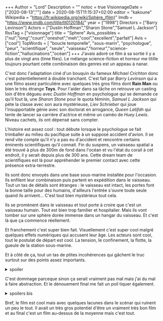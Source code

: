 +++
Author = "Lord"
Description = ""
notoc = true
VisionnageDate = ["2020-08-13",""]
date = 2020-08-15T11:15:37+02:00
editor = "kakoune"
Wikipedia = "https://fr.wikipedia.org/wiki/Sphère_(film)"
Imdb = "https://www.imdb.com/title/tt0120184/"
year = ["1998"]
Directors = ["Barry Levinson"]
Actors = ["Dustin Hoffman","Sharon Stone","Samuel L Jackson"]
RssTag = ["visionnage"]
title = "Sphere"
Avis_possibles = ["nul","long","court","oneshot","meh","cool","excellent","parfait"]
Avis = ["cool"] 
TopWords = [  "boucle temporelle", "sous-marin", "psychologue", "peur", "scientifique", "seule", "vaisseau","horreur","science-fiction","hallucinations","océan"]
+++
J'avais adoré ce film à sa sortie il y a plus de vingt ans (time flies).
Le mélange science-fiction et horreur me titille toujours pourtant cette combinaison des genres est un appeau à nanar.

C'est donc l'adaptation ciné d'un bouquin du fameux *Michael Crichton* donc c'est potentiellement à double tranchant.
C'est fait par *Barry Levinson* qui a une filmo assez particulière avec quelques très gros films dont **Rain Man** ou bien le très étrange **Toys**.
Pour l'aider dans sa tâche on retrouve un casting loin d'être dégueu avec *Dustin Hoffman* en psychologue qui se demande ce qu'il fout là, une *Sharon Stone* pour le quota féminin, *Samuel L Jackson* qui pète la classe avec son aura mystérieuse, *Liev Schrieber* qui joue l'insupportable génie avec son doctorat en arrogance, *Queen Latifah* qui tente de lancer sa carrière d'actrice et même un caméo de *Huey Lewis*.
Niveau cachets, ils ont dépensé sans compter.

L'histoire est assez cool : tout débute lorsque le psychologue se fait trimballer au milieu du pacifique suite à un supposé accident d'avion.
Il se rend vite compte qu'il n'y a pas eu d'accident et rencontre certains éminents scientifiques qu'il connait.
Fin du suspens, un vaisseau spatial a été trouvé à plus de 300m de fond dans l'océan et vu l'état du corail à cet endroit, il y serait depuis plus de 300 ans.
Cette dream team de scientifiques est là pour appréhender le premier contact avec cette présence extra-terrestre.

Ils sont donc envoyés dans une base sous-marine installée pour l'occasion.
Ils enfilent leur combinaison puis partent en expédition dans le vaisseau.
Tout un tas de détails sont étranges : le vaisseau est intact, les portes font la bonne taille pour des humains, d'ailleurs l'entrée s'ouvre toute seule quand ils arrivent…
C'est tout bien mystérieux tout cela.

Ils se promènent dans le vaisseau et tout porte à croire que c'est un vaisseau humain.
Tout est bien trop familier et hospitalier.
Mais ils vont tomber sur une sphère dorée immense dans un hangar du vaisseau.
Et c'est là que ça commence réellement.

Et franchement c'est super bien fait.
Visuellement c'est super cool malgré quelques effets numériques qui accusent leur âge.
Les acteurs sont cool, tout le postulat de départ est cool.
La tension, le confinement, la flotte, la gueule de la station sous-marine.

Et à côté de ça, tout un tas de ptites incohérences qui gâchent le truc surtout sur des points assez importants.

<details><summary>spoiler</summary>
franchement, le "Jerry" qui s'avère être "Harry" c'est juste pas possible, tout le reste de ce qu'il a raconté devrait être bourré de faute.
C'est ce détail qui m'achève et me sort du truc.</details>

C'est dommage parceque sinon ça serait vraiment pas mal mais j'ai du mal à faire abstraction.
Et le dénouement final me fait un poil tiquer également.
<details><summary>spoilers bis</summary>
Qu'ils prennent la décision d'oublier ok.
Mais il n'explicite pas qu'ils ont fait le choix de replacer la sphère dans l'espace (ce qui crée la boucle, vu que dans le futur la sphère sera trouvée puis ramenée toussa toussa).

Là on voit juste la sphère qui d'un coup, toute seule part dans l'espace…</details>

Bref, le film est cool mais avec quelques lacunes dans le scénar qui ruinent un peu le tout.
Il avait un très gros potentiel d'être un vraiment très bon film et au final c'est un film au-dessus de la moyenne mais c'est tout.
